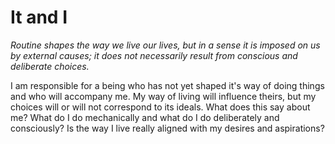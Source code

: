 # It and I

*Routine shapes the way we live our lives, but in a sense it is imposed on us by external causes; it does not necessarily result from conscious and deliberate choices.*

I am responsible for a being who has not yet shaped it's way of doing things and who will accompany me. My way of living will influence theirs, but my choices will or will not correspond to its ideals. What does this say about me? What do I do mechanically and what do I do deliberately and consciously? Is the way I live really aligned with my desires and aspirations?
